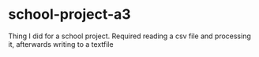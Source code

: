 # school-project-a3

Thing I did for a school project.
Required reading a csv file and processing it, afterwards writing to a textfile
